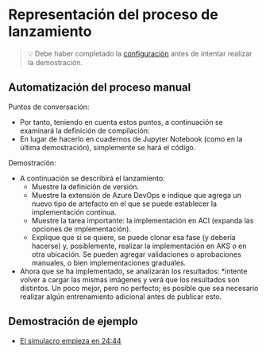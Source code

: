 # <a name="show-the-release-process"></a>Representación del proceso de lanzamiento

> 💡 Debe haber completado la [configuración](../DEMO.md) antes de intentar realizar la demostración.

## <a name="automating-the-manual-process"></a>Automatización del proceso manual

Puntos de conversación:

* Por tanto, teniendo en cuenta estos puntos, a continuación se examinará la definición de compilación:
* En lugar de hacerlo en cuadernos de Jupyter Notebook (como en la última demostración), simplemente se hará el código.

Demostración:

* A continuación se describirá el lanzamiento:
  * Muestre la definición de versión.
  * Muestre la extensión de Azure DevOps e indique que agrega un nuevo tipo de artefacto en el que se puede establecer la implementación continua.
  * Muestre la tarea importante: la implementación en ACI (expanda las opciones de implementación).
  * Explique que si se quiere, se puede clonar esa fase (y debería hacerse) y, posiblemente, realizar la implementación en AKS o en otra ubicación. Se pueden agregar validaciones o aprobaciones manuales, o bien implementaciones graduales.
* Ahora que se ha implementado, se analizarán los resultados: *intente volver a cargar las mismas imágenes y verá que los resultados son distintos. Un poco mejor, pero no perfecto; es posible que sea necesario realizar algún entrenamiento adicional antes de publicar esto.

## <a name="example-demo"></a>Demostración de ejemplo

* [El simulacro empieza en 24:44](https://youtu.be/UgM8_4fAni8?t=1951)
